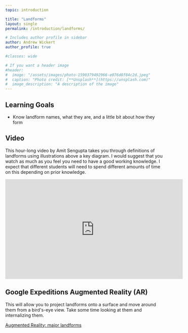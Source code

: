 ```yaml
---
topic: introduction

title: "Landforms"
layout: single
permalink: /introduction/landforms/

# Includes author profile in sidebar
author: Andrew Wickert
author_profile: true

#classes: wide

# If you want a header image
#header:
#  image: "/assets/images/photo-1590379492966-e076d8f84c2d.jpeg"
#  caption: "Photo credit: [**Unsplash**](https://unsplash.com)"
#  image_description: "A description of the image"
---
```


## Learning Goals

* Know landform names, what they are, and a little bit about how they form

## Video

This hour-long video by Amit Sengupta takes you through definitions of landforms using illustrations above a key diagram. I would suggest that you watch as much as you feel you need to have a good working knowledge. I expect that different students will need to spend different amounts of time on this depending on prior knowledge.

<iframe width="560" height="315" src="https://www.youtube.com/embed/8McizDCj6qE" frameborder="0" allow="accelerometer; autoplay; encrypted-media; gyroscope; picture-in-picture" allowfullscreen></iframe>

## Google Expeditions Augmented Reality (AR)

This will allow you to project landforms onto a surface and move around them from a bird's-eye view. Take some time looking at them and internalizing them.

[Augmented Reality: major landforms](https://tour-repo.appspot.com/view_tour/Basic_Landforms)
<!-- https://tour-repo.appspot.com/view_tour/Grand_Canyon -->
